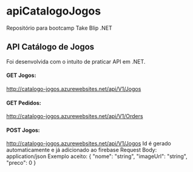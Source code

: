 # apiCatalogoJogos
Repositório para bootcamp Take Blip .NET

## API Catálogo de Jogos

Foi desenvolvida com o intuito de praticar API em .NET.

#### GET Jogos:

http://catalogo-jogos.azurewebsites.net/api/V1/Jogos

#### GET Pedidos:

http://catalogo-jogos.azurewebsites.net/api/V1/Orders

#### POST Jogos:

http://catalogo-jogos.azurewebsites.net/api/V1/Jogos
Id é gerado automaticamente e já adicionado ao firebase
Request Body: application/json
Exemplo aceito:
{
  "nome": "string",
  "imageUrl": "string",
  "preco": 0
}
